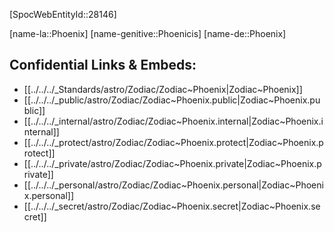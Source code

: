 ﻿---
confidential: public
isDeleted: false
isReadOnly: false
tags:
- astro/Zodiac
type: Zodiac
---

[SpocWebEntityId::28146]



[name-la::Phoenix]
[name-genitive::Phoenicis]
[name-de::Phoenix]


## Confidential Links & Embeds: 
- [[../../../_Standards/astro/Zodiac/Zodiac~Phoenix|Zodiac~Phoenix]] 
- [[../../../_public/astro/Zodiac/Zodiac~Phoenix.public|Zodiac~Phoenix.public]] 
- [[../../../_internal/astro/Zodiac/Zodiac~Phoenix.internal|Zodiac~Phoenix.internal]] 
- [[../../../_protect/astro/Zodiac/Zodiac~Phoenix.protect|Zodiac~Phoenix.protect]] 
- [[../../../_private/astro/Zodiac/Zodiac~Phoenix.private|Zodiac~Phoenix.private]] 
- [[../../../_personal/astro/Zodiac/Zodiac~Phoenix.personal|Zodiac~Phoenix.personal]] 
- [[../../../_secret/astro/Zodiac/Zodiac~Phoenix.secret|Zodiac~Phoenix.secret]] 
